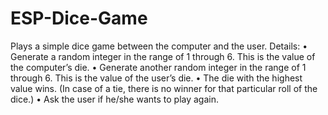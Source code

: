 # ESP-Dice-Game
Plays a simple dice game between the computer and the user.
Details:
• Generate a random integer in the range of 1 through 6. This is the value of the computer’s 
die.
• Generate another random integer in the range of 1 through 6. This is the value of the 
user’s die.
• The die with the highest value wins. (In case of a tie, there is no winner for that particular 
roll of the dice.)
• Ask the user if he/she wants to play again.
